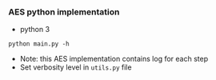 ### AES python implementation
- python 3
```
python main.py -h
```

- Note: this AES implementation contains log for each step
- Set verbosity level in `utils.py` file